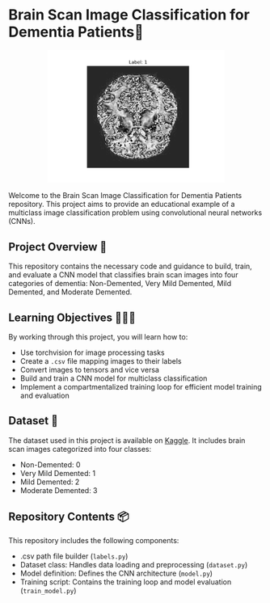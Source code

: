# Brain Scan Image Classification for Dementia Patients🧠

<p align="center">
  <img src="img_readme.png" width="350" title="An example of a processed image">
</p>

Welcome to the Brain Scan Image Classification for Dementia Patients repository. This project aims to provide an educational example of a multiclass image classification problem using convolutional neural networks (CNNs).

## Project Overview 🔖
This repository contains the necessary code and guidance to build, train, and evaluate a CNN model that classifies brain scan images into four categories of dementia: Non-Demented, Very Mild Demented, Mild Demented, and Moderate Demented.

## Learning Objectives 👨🏽‍💻
By working through this project, you will learn how to:

- Use torchvision for image processing tasks
- Create a ```.csv``` file mapping images to their labels
- Convert images to tensors and vice versa
- Build and train a CNN model for multiclass classification
- Implement a compartmentalized training loop for efficient model training and evaluation

## Dataset 📁
The dataset used in this project is available on [Kaggle](https://www.kaggle.com/datasets/tourist55/alzheimers-dataset-4-class-of-images). It includes brain scan images categorized into four classes:

- Non-Demented: 0
- Very Mild Demented: 1
- Mild Demented: 2
- Moderate Demented: 3

## Repository Contents 📦
This repository includes the following components:

- .csv path file builder (```labels.py```)
- Dataset class: Handles data loading and preprocessing (```dataset.py```)
- Model definition: Defines the CNN architecture (```model.py```)
- Training script: Contains the training loop and model evaluation (```train_model.py```)
